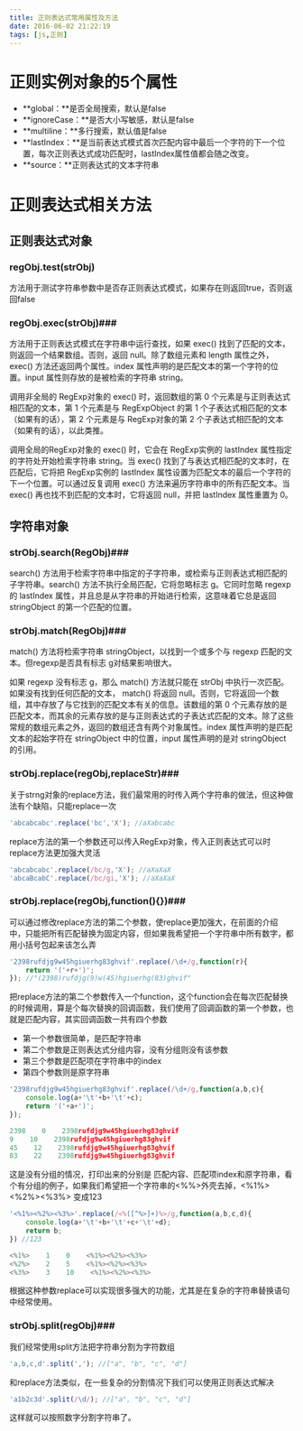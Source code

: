 ```yaml
---
title: 正则表达式常用属性及方法
date: 2016-06-02 21:22:19
tags: [js,正则]
---
```

# 正则实例对象的5个属性 #

- **global：**是否全局搜索，默认是false
- **ignoreCase：**是否大小写敏感，默认是false
- **multiline：**多行搜索，默认值是false
- **lastIndex：**是当前表达式模式首次匹配内容中最后一个字符的下一个位置，每次正则表达式成功匹配时，lastIndex属性值都会随之改变。
- **source：**正则表达式的文本字符串

# 正则表达式相关方法 #
## 正则表达式对象 ##
### regObj.test(strObj) ###
方法用于测试字符串参数中是否存正则表达式模式，如果存在则返回true，否则返回false

### regObj.exec(strObj)### 
方法用于正则表达式模式在字符串中运行查找，如果 exec() 找到了匹配的文本，则返回一个结果数组。否则，返回 null。除了数组元素和 length 属性之外，exec() 方法还返回两个属性。index 属性声明的是匹配文本的第一个字符的位置。input 属性则存放的是被检索的字符串 string。

调用非全局的 RegExp对象的 exec() 时，返回数组的第 0 个元素是与正则表达式相匹配的文本，第 1 个元素是与 RegExpObject 的第 1 个子表达式相匹配的文本（如果有的话），第 2 个元素是与 RegExp对象的第 2 个子表达式相匹配的文本（如果有的话），以此类推。

调用全局的RegExp对象的 exec() 时，它会在 RegExp实例的 lastIndex 属性指定的字符处开始检索字符串 string。当 exec() 找到了与表达式相匹配的文本时，在匹配后，它将把 RegExp实例的 lastIndex 属性设置为匹配文本的最后一个字符的下一个位置。可以通过反复调用 exec() 方法来遍历字符串中的所有匹配文本。当 exec() 再也找不到匹配的文本时，它将返回 null，并把 lastIndex 属性重置为 0。

## 字符串对象 ##
### strObj.search(RegObj)### 
search() 方法用于检索字符串中指定的子字符串，或检索与正则表达式相匹配的子字符串。search() 方法不执行全局匹配，它将忽略标志 g。它同时忽略 regexp 的 lastIndex 属性，并且总是从字符串的开始进行检索，这意味着它总是返回 stringObject 的第一个匹配的位置。

### strObj.match(RegObj)### 
match() 方法将检索字符串 stringObject，以找到一个或多个与 regexp 匹配的文本。但regexp是否具有标志 g对结果影响很大。

如果 regexp 没有标志 g，那么 match() 方法就只能在 strObj 中执行一次匹配。如果没有找到任何匹配的文本， match() 将返回 null。否则，它将返回一个数组，其中存放了与它找到的匹配文本有关的信息。该数组的第 0 个元素存放的是匹配文本，而其余的元素存放的是与正则表达式的子表达式匹配的文本。除了这些常规的数组元素之外，返回的数组还含有两个对象属性。index 属性声明的是匹配文本的起始字符在 stringObject 中的位置，input 属性声明的是对 stringObject 的引用。

### strObj.replace(regObj,replaceStr)### 
关于strng对象的replace方法，我们最常用的时传入两个字符串的做法，但这种做法有个缺陷，只能replace一次
```javascript
'abcabcabc'.replace('bc','X'); //aXabcabc
```
replace方法的第一个参数还可以传入RegExp对象，传入正则表达式可以时replace方法更加强大灵活
```javascript
'abcabcabc'.replace(/bc/g,'X'); //aXaXaX
'abcaBcabC'.replace(/bc/gi,'X'); //aXaXaX
```
### strObj.replace(regObj,function(){})### 
可以通过修改replace方法的第二个参数，使replace更加强大，在前面的介绍中，只能把所有匹配替换为固定内容，但如果我希望把一个字符串中所有数字，都用小括号包起来该怎么弄

```javascript
'2398rufdjg9w45hgiuerhg83ghvif'.replace(/\d+/g,function(r){
    return '('+r+')';
}); //"(2398)rufdjg(9)w(45)hgiuerhg(83)ghvif"
```
把replace方法的第二个参数传入一个function，这个function会在每次匹配替换的时候调用，算是个每次替换的回调函数，我们使用了回调函数的第一个参数，也就是匹配内容，其实回调函数一共有四个参数

- 第一个参数很简单，是匹配字符串
- 第二个参数是正则表达式分组内容，没有分组则没有该参数
- 第三个参数是匹配项在字符串中的index
- 第四个参数则是原字符串

```javascript
'2398rufdjg9w45hgiuerhg83ghvif'.replace(/\d+/g,function(a,b,c){
    console.log(a+'\t'+b+'\t'+c);
    return '('+a+')';
}); 

2398    0    2398rufdjg9w45hgiuerhg83ghvif
9    10    2398rufdjg9w45hgiuerhg83ghvif
45    12    2398rufdjg9w45hgiuerhg83ghvif
83    22    2398rufdjg9w45hgiuerhg83ghvif 
```
这是没有分组的情况，打印出来的分别是 匹配内容、匹配项index和原字符串，看个有分组的例子，如果我们希望把一个字符串的<%%>外壳去掉，<%1%><%2%><%3%> 变成123

```javascript
'<%1%><%2%><%3%>'.replace(/<%([^%>]+)%>/g,function(a,b,c,d){
    console.log(a+'\t'+b+'\t'+c+'\t'+d);
    return b;
}) //123

<%1%>    1    0    <%1%><%2%><%3%> 
<%2%>    2    5    <%1%><%2%><%3%> 
<%3%>    3    10    <%1%><%2%><%3%> 
```
根据这种参数replace可以实现很多强大的功能，尤其是在复杂的字符串替换语句中经常使用。

### strObj.split(regObj)### 
我们经常使用split方法把字符串分割为字符数组
```javascript
'a,b,c,d'.split(','); //["a", "b", "c", "d"]
```
和replace方法类似，在一些复杂的分割情况下我们可以使用正则表达式解决
```javascript
'a1b2c3d'.split(/\d/); //["a", "b", "c", "d"]
```
这样就可以按照数字分割字符串了。